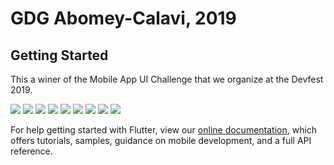 # GDG Abomey-Calavi,  2019

## Getting Started

This a winer of the Mobile App UI Challenge that we organize at the Devfest 2019.

<img src="screenshots/2019-12-06 17.41.01.jpg">
<img src="screenshots/2019-12-06 17.40.56.jpg">
<img src="screenshots/2019-12-06 17.40.52.jpg">
<img src="screenshots/2019-12-06 17.40.46.jpg">
<img src="screenshots/2019-12-06 17.36.47.jpg">
<img src="screenshots/2019-12-06 17.36.43.jpg">
<img src="screenshots/2019-12-06 17.36.38.jpg">
<img src="screenshots/2019-12-06 17.36.34.jpg">
<img src="screenshots/2019-12-06 17.36.18.jpg">

For help getting started with Flutter, view our
[online documentation](https://flutter.dev/docs), which offers tutorials,
samples, guidance on mobile development, and a full API reference.
